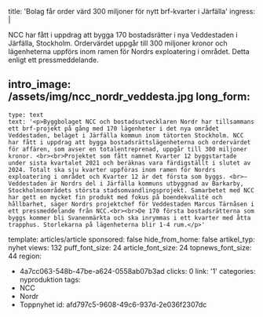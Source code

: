 title: 'Bolag får order värd 300 miljoner för nytt brf-kvarter i Järfälla'
ingress: |
  <p>NCC har fått i uppdrag att bygga 170 bostadsrätter i nya Veddestaden i Järfälla, Stockholm. Ordervärdet uppgår till 300 miljoner kronor och lägenheterna uppförs inom ramen för Nordrs exploatering i området. Detta enligt ett pressmeddelande.
  </p>
  
intro_image: /assets/img/ncc_nordr_veddesta.jpg
long_form:
  -
    type: text
    text: '<p>Byggbolaget NCC och bostadsutvecklaren Nordr har tillsammans ett brf-projekt på gång med 170 lägenheter i det nya området Veddestaden, beläget i Järfälla kommun inom tätorten Stockholm. NCC har fått i uppdrag att bygga bostadsrättslägenheterna och ordervärdet för affären, som avser en totalentreprenad, uppgår till 300 miljoner kronor. <br><br>Projektet som fått namnet Kvarter 12 byggstartade under sista kvartalet 2021 och beräknas vara färdigställt i slutet av 2024. Totalt ska sju kvarter uppföras inom ramen för Nordrs exploatering i området och Kvarter 12 är det första som byggs. <br>– Veddestaden är Nordrs del i Järfälla kommuns utbyggnad av Barkarby, Stockholmsområdets största stadsomvandlingsprojekt. Samarbetet med NCC har gett en mycket fin produkt med fokus på boendekvalité och hållbarhet, säger Nordrs projektchef för Veddestaden Marcus Tärnåsen i ett pressmeddelande från NCC.<br><br>De 170 första bostadsrätterna som byggs kommer bli Svanenmärkta och ska inrymmas i ett kvarter med åtta trapphus. Storlekarna på lägenheterna blir 1-4 rum.</p>'
template: articles/article
sponsored: false
hide_from_home: false
artikel_typ: nyhet
views: 132
puff_font_size: 24
article_font_size: 24
topnews_font_size: 44
region:
  - 4a7cc063-548b-47be-a624-0558ab07b3ad
clicks: 0
link: '1'
categories: nyproduktion
tags:
  - NCC
  - Nordr
  - Toppnyhet
id: afd797c5-9608-49c6-937d-2e036f2307dc
